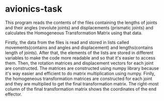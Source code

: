 # avionics-task

This program reads the contents of the files containing the lengths of joints and their angles (revolute joints) and displacements (prismatic joints) and calculates the Homogeneous Transformation Matrix using that data.

Firstly, the data from the files is read and stored in lists called movements(contains and angles and displacement) and lengths(contains length of joints).
After that, the elements of the lists are stored in different variables to make the code more readable and so that it's easier to access them.
Then, the rotation matrices and displacement vectors for each joint are constructed. The matrices are constructed using numpy library because it's way easier and efficient to do matrix multiplication using numpy.
Finlly, the homogeneous transformation matrices are constructed for each joint and they are multiplied to get the final transformation matrix.
The right-most column of the final transformation matrix shows the coordinates of the end effector.
